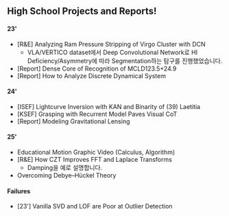 ## High School Projects and Reports!
#### 23'
- [R&E] Analyzing Ram Pressure Stripping of Virgo Cluster with DCN
  - VLA/VERTICO dataset에서 Deep Convolutional Network로 HI Deficiency/Asymmetry에 따라 Segmentation하는 탐구를 진행했었습니다.
- [Report] Dense Core of Recognition of MCLD123.5+24.9
- [Report] How to Analyze Discrete Dynamical System

#### 24'
- [ISEF] Lightcurve Inversion with KAN and Binarity of (39) Laetitia
- [KSEF] Grasping with Recurrent Model Paves Visual CoT
- [Report] Modeling Gravitational Lensing

#### 25'  
- Educational Motion Graphic Video (Calculus, Algorithm)
- [R&E] How CZT Improves FFT and Laplace Transforms
  - Damping을 예로 설명합니다.
 - Overcoming Debye–Hückel Theory
  
#### Failures
- [23'] Vanilla SVD and LOF are Poor at Outlier Detection
